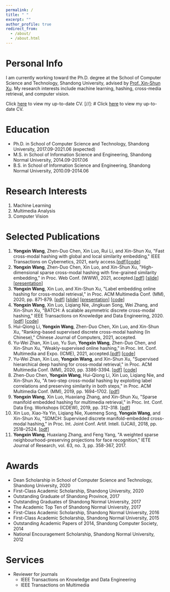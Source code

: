 ```yaml
---
permalink: /
title: " "
excerpt: ""
author_profile: true
redirect_from: 
  - /about/
  - /about.html
---
```


Personal Info
======
I am currently working toward the Ph.D. degree at the School of Computer Science and Technology, Shandong University, advised by [Prof. Xin-Shun Xu](http://mima.sdu.edu.cn/Members/xinshunxu/index.htm). My research interests include machine learning, hashing, cross-media retrieval, and computer vision.

Click [here](https://yxinwang.github.io/files/CV-yongxinwang.pdf) to view my up-to-date CV.
[//]: # Click [here](https://www.overleaf.com/download/project/6063c76f299eb3d82022d197/build/1788c1d8a52-f0a43a9f1b4d57c7/output/output.pdf) to view my up-to-date CV.

Education
=====
* Ph.D. in School of Computer Science and Technology, Shandong University, 2017.09-2021.06 (expected)
* M.S. in School of Information Science and Engineering, Shandong Normal University, 2014.09-2017.06
* B.S. in School of Information Science and Engineering, Shandong Normal University, 2010.09-2014.06

Research Interests
======
1. Machine Learning
2. Multimedia Analysis
3. Computer Vision

Selected Publications
======
1. **Yongxin Wang**, Zhen-Duo Chen, Xin Luo, Rui Li, and Xin-Shun Xu, "Fast cross-modal hashing with global and local similarity embedding," IEEE Transactions on Cybernetics, 2021, early access.[[pdf](https://doi.org/10.1109/TCYB.2021.3059886)][[code](https://github.com/yxinwang/FCMH-Tcyb2021)]
1. **Yongxin Wang**, Zhen-Duo Chen, Xin Luo, and Xin-Shun Xu, "High-dimensional sparse cross-modal hashing with fine-grained similarity embedding," in Proc. Web Conf. (WWW), 2021, accepted.[[pdf](https://doi.org/10.1145/3442381.3449798)] [[slide](https://yxinwang.github.io/files/HSCH_WWW2021_slide.pdf)] [[presentation](https://yxinwang.github.io/files/HSCH_WWW2021_presentation)]
1. **Yongxin Wang**, Xin Luo, and Xin-Shun Xu, "Label embedding online hashing for cross-modal retrieval," in Proc. ACM Multimedia Conf. (MM), 2020, pp. 871-879. [[pdf](https://doi.org/10.1145/3394171.3413971)] [[slide](https://yxinwang.github.io/files/LEMON_MM2020_slide.pdf)] [[presentation](https://yxinwang.github.io/files/LEMON_MM2020_presentation)] [[code](https://github.com/yxinwang/LEMON-MM2020)]
1. **Yongxin Wang**, Xin Luo, Liqiang Nie, Jingkuan Song, Wei Zhang, and Xin-Shun Xu, "BATCH: A scalable asymmetric discrete cross-modal hashing," IEEE Transactions on Knowledge and Data Engineering, 2020. [[pdf](https://doi.org/10.1109/TKDE.2020.2974825)] [[code](https://github.com/yxinwang/BATCH-TKDE2020)]
1. Hui-Qiong Li, **Yongxin Wang**, Zhen-Duo Chen, Xin Luo, and Xin-Shun Xu, "Ranking-based supervised discrete cross-modal hashing (In Chinese)," Chinese Journal of Computers, 2021, accepted.
1. Yu-Wei Zhan, Xin Luo, Yu Sun, **Yongxin Wang**, Zhen-Duo Chen, and Xin-Shun Xu, "Weakly-supervised online hashing," in Proc. Int. Conf. Multimedia and Expo. (ICME), 2021, accepted.[[pdf](https://arxiv.org/abs/2009.07436)] [[code](https://github.com/SDU-MIMA/WOH)]
1. Yu-Wei Zhan, Xin Luo, **Yongxin Wang**, and Xin-Shun Xu, "Supervised hierarchical deep hashing for cross-modal retrieval," in Proc. ACM Multimedia Conf. (MM), 2020, pp. 3386-3394. [[pdf](https://doi.org/10.1145/3394171.3413962)] [[code](https://github.com/SDU-MIMA/SHDCH)]
1. Zhen-Duo Chen, **Yongxin Wang**, Hui-Qiong Li, Xin Luo, Liqiang Nie, and Xin-Shun Xu, "A two-step cross-modal hashing by exploiting label correlations and preserving similarity in both steps," in Proc. ACM Multimedia Conf. (MM), 2019, pp. 1694–1702. [[pdf](https://doi.org/10.1145/3343031.3350862)]
1. **Yongxin Wang**, Xin Luo, Huaxiang Zhang, and Xin-Shun Xu, "Sparse manifold embedded hashing for multimedia retrieval," in Proc. Int. Conf. Data Eng. Workshops (ICDEW), 2019, pp. 312–318. [[pdf](https://doi.org/10.1109/ICDEW.2019.00011)]
1. Xin Luo, Xiao-Ya Yin, Liqiang Nie, Xuemeng Song, **Yongxin Wang**, and Xin-Shun Xu, "SDMCH: Supervised discrete manifold-embedded cross-modal hashing," in Proc. Int. Joint Conf. Artif. Intell. (IJCAI), 2018, pp. 2518–2524. [[pdf](https://doi.org/10.24963/ijcai.2018/349)]
1. **Yongxin Wang**, Huaxiang Zhang, and Feng Yang, "A weighted sparse neighbourhood-preserving projections for face recognition," IETE Journal of Research, vol. 63, no. 3, pp. 358-367, 2017.

Awards
======
* Dean Scholarship in School of Computer Science and Technology, Shandong University, 2020
* First-Class Academic Scholarship, Shandong University, 2020
* Outstanding Graduate of Shandong Province, 2017
* Outstanding Graduates of Shandong Normal University, 2017
* The Academic Top Ten of Shandong Normal University, 2017
* First-Class Academic Scholarship, Shandong Normal University, 2016
* First-Class Academic Scholarship, Shandong Normal University, 2015
* Outstanding Academic Papers of 2014, Shandong Computer Society, 2014
* National Encouragement Scholarship, Shandong Normal University, 2012
  
Services
=====

* Reviewer for journals
  * IEEE Transactions on Knowledge and Data Engineering
  * IEEE Transactions on Multimedia
